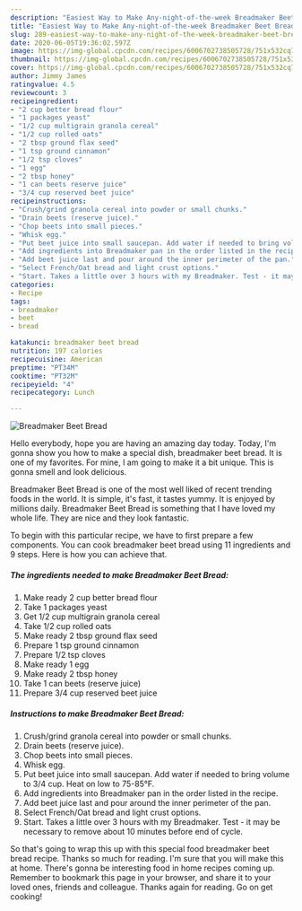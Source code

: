 ```yaml
---
description: "Easiest Way to Make Any-night-of-the-week Breadmaker Beet Bread"
title: "Easiest Way to Make Any-night-of-the-week Breadmaker Beet Bread"
slug: 289-easiest-way-to-make-any-night-of-the-week-breadmaker-beet-bread
date: 2020-06-05T19:36:02.597Z
image: https://img-global.cpcdn.com/recipes/6006702738505728/751x532cq70/breadmaker-beet-bread-recipe-main-photo.jpg
thumbnail: https://img-global.cpcdn.com/recipes/6006702738505728/751x532cq70/breadmaker-beet-bread-recipe-main-photo.jpg
cover: https://img-global.cpcdn.com/recipes/6006702738505728/751x532cq70/breadmaker-beet-bread-recipe-main-photo.jpg
author: Jimmy James
ratingvalue: 4.5
reviewcount: 3
recipeingredient:
- "2 cup better bread flour"
- "1 packages yeast"
- "1/2 cup multigrain granola cereal"
- "1/2 cup rolled oats"
- "2 tbsp ground flax seed"
- "1 tsp ground cinnamon"
- "1/2 tsp cloves"
- "1 egg"
- "2 tbsp honey"
- "1 can beets reserve juice"
- "3/4 cup reserved beet juice"
recipeinstructions:
- "Crush/grind granola cereal into powder or small chunks."
- "Drain beets (reserve juice)."
- "Chop beets into small pieces."
- "Whisk egg."
- "Put beet juice into small saucepan. Add water if needed to bring volume to 3/4 cup. Heat on low to 75-85°F."
- "Add ingredients into Breadmaker pan in the order listed in the recipe."
- "Add beet juice last and pour around the inner perimeter of the pan."
- "Select French/Oat bread and light crust options."
- "Start. Takes a little over 3 hours with my Breadmaker. Test - it may be necessary to remove about 10 minutes before end of cycle."
categories:
- Recipe
tags:
- breadmaker
- beet
- bread

katakunci: breadmaker beet bread 
nutrition: 197 calories
recipecuisine: American
preptime: "PT34M"
cooktime: "PT32M"
recipeyield: "4"
recipecategory: Lunch

---
```



![Breadmaker Beet Bread](https://img-global.cpcdn.com/recipes/6006702738505728/751x532cq70/breadmaker-beet-bread-recipe-main-photo.jpg)

Hello everybody, hope you are having an amazing day today. Today, I'm gonna show you how to make a special dish, breadmaker beet bread. It is one of my favorites. For mine, I am going to make it a bit unique. This is gonna smell and look delicious.

Breadmaker Beet Bread is one of the most well liked of recent trending foods in the world. It is simple, it's fast, it tastes yummy. It is enjoyed by millions daily. Breadmaker Beet Bread is something that I have loved my whole life. They are nice and they look fantastic.




To begin with this particular recipe, we have to first prepare a few components. You can cook breadmaker beet bread using 11 ingredients and 9 steps. Here is how you can achieve that.

<!--inarticleads1-->

##### The ingredients needed to make Breadmaker Beet Bread:

1. Make ready 2 cup better bread flour
1. Take 1 packages yeast
1. Get 1/2 cup multigrain granola cereal
1. Take 1/2 cup rolled oats
1. Make ready 2 tbsp ground flax seed
1. Prepare 1 tsp ground cinnamon
1. Prepare 1/2 tsp cloves
1. Make ready 1 egg
1. Make ready 2 tbsp honey
1. Take 1 can beets (reserve juice)
1. Prepare 3/4 cup reserved beet juice




<!--inarticleads2-->

##### Instructions to make Breadmaker Beet Bread:

1. Crush/grind granola cereal into powder or small chunks.
1. Drain beets (reserve juice).
1. Chop beets into small pieces.
1. Whisk egg.
1. Put beet juice into small saucepan. Add water if needed to bring volume to 3/4 cup. Heat on low to 75-85°F.
1. Add ingredients into Breadmaker pan in the order listed in the recipe.
1. Add beet juice last and pour around the inner perimeter of the pan.
1. Select French/Oat bread and light crust options.
1. Start. Takes a little over 3 hours with my Breadmaker. Test - it may be necessary to remove about 10 minutes before end of cycle.




So that's going to wrap this up with this special food breadmaker beet bread recipe. Thanks so much for reading. I'm sure that you will make this at home. There's gonna be interesting food in home recipes coming up. Remember to bookmark this page in your browser, and share it to your loved ones, friends and colleague. Thanks again for reading. Go on get cooking!
